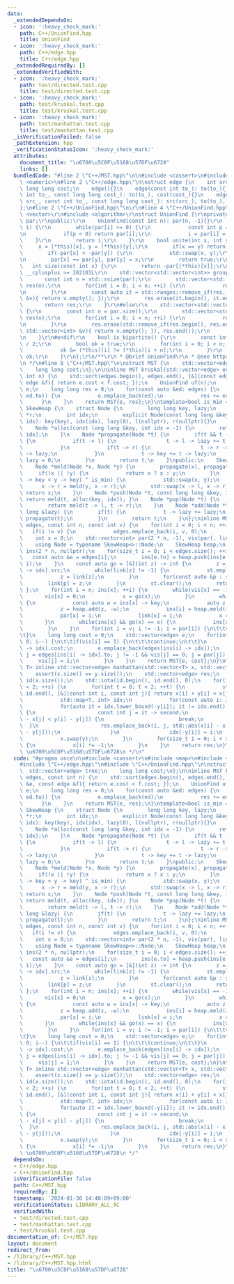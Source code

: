 ```yaml
---
data:
  _extendedDependsOn:
  - icon: ':heavy_check_mark:'
    path: C++/UnionFind.hpp
    title: UnionFind
  - icon: ':heavy_check_mark:'
    path: C++/edge.hpp
    title: C++/edge.hpp
  _extendedRequiredBy: []
  _extendedVerifiedWith:
  - icon: ':heavy_check_mark:'
    path: test/directed.test.cpp
    title: test/directed.test.cpp
  - icon: ':heavy_check_mark:'
    path: test/kruskal.test.cpp
    title: test/kruskal.test.cpp
  - icon: ':heavy_check_mark:'
    path: test/manhattan.test.cpp
    title: test/manhattan.test.cpp
  _isVerificationFailed: false
  _pathExtension: hpp
  _verificationStatusIcon: ':heavy_check_mark:'
  attributes:
    document_title: "\u6700\u5C0F\u5168\u57DF\u6728"
    links: []
  bundledCode: "#line 2 \"C++/MST.hpp\"\n\n#include <cassert>\n#include <map>\n#include\
    \ <numeric>\n#line 2 \"C++/edge.hpp\"\n\nstruct edge {\n    int src, to;\n   \
    \ long long cost;\n    edge(){}\n    edge(const int to_): to(to_){}\n    edge(const\
    \ int to_, const long long cost_): to(to_), cost(cost_){}\n    edge(const int\
    \ src_, const int to_, const long long cost_): src(src_), to(to_), cost(cost_){}\n\
    };\n#line 2 \"C++/UnionFind.hpp\"\n\r\n#line 4 \"C++/UnionFind.hpp\"\n#include\
    \ <vector>\r\n#include <algorithm>\r\nstruct UnionFind {\r\nprivate:\r\n    std::vector<int>\
    \ par;\r\npublic:\r\n    UnionFind(const int n): par(n, -1){}\r\n    int operator[](int\
    \ i) {\r\n        while(par[i] >= 0) {\r\n            const int p = par[par[i]];\r\
    \n            if(p < 0) return par[i];\r\n            i = par[i] = p;\r\n    \
    \    }\r\n        return i;\r\n    }\r\n    bool unite(int x, int y) {\r\n   \
    \     x = (*this)[x], y = (*this)[y];\r\n        if(x == y) return false;\r\n\
    \        if(-par[x] < -par[y]) {\r\n            std::swap(x, y);\r\n        }\r\
    \n        par[x] += par[y], par[y] = x;\r\n        return true;\r\n    }\r\n \
    \   int size(const int x) {\r\n        return -par[(*this)[x]];\r\n    }\r\n#if\
    \ __cplusplus >= 202101L\r\n    std::vector<std::vector<int>> groups() {\r\n \
    \       const int n = std::ssize(par);\r\n        std::vector<std::vector<int>>\
    \ res(n);\r\n        for(int i = 0; i < n; ++i) {\r\n            res[(*this)[i]].emplace_back(i);\r\
    \n        }\r\n        const auto it = std::ranges::remove_if(res, [&](const std::vector<int>\
    \ &v){ return v.empty(); });\r\n        res.erase(it.begin(), it.end());\r\n \
    \       return res;\r\n    }\r\n#else\r\n    std::vector<std::vector<int>> groups()\
    \ {\r\n        const int n = par.size();\r\n        std::vector<std::vector<int>>\
    \ res(n);\r\n        for(int i = 0; i < n; ++i) {\r\n            res[(*this)[i]].emplace_back(i);\r\
    \n        }\r\n        res.erase(std::remove_if(res.begin(), res.end(), [&](const\
    \ std::vector<int> &v){ return v.empty(); }), res.end());\r\n        return res;\r\
    \n    }\r\n#endif\r\n    bool is_bipartite() {\r\n        const int n = par.size()\
    \ / 2;\r\n        bool ok = true;\r\n        for(int i = 0; i < n; ++i) {\r\n\
    \            ok &= (*this)[i] != (*this)[i + n];\r\n        }\r\n        return\
    \ ok;\r\n    }\r\n};\r\n/**\r\n * @brief UnionFind\r\n * @see https://github.com/maspypy/library/blob/main/ds/unionfind/unionfind.hpp\r\
    \n */\n#line 8 \"C++/MST.hpp\"\n\nstruct MST {\n    std::vector<edge> tree;\n\
    \    long long cost;\n};\n\ninline MST kruskal(std::vector<edge> edges, const\
    \ int n) {\n    std::sort(edges.begin(), edges.end(), [&](const edge &e, const\
    \ edge &f){ return e.cost < f.cost; });\n    UnionFind uf(n);\n    std::vector<edge>\
    \ e;\n    long long res = 0;\n    for(const auto &ed: edges) {\n        if(uf.unite(ed.src,\
    \ ed.to)) {\n            e.emplace_back(ed);\n            res += ed.cost;\n  \
    \      }\n    }\n    return MST{e, res};\n}\ntemplate<bool is_min = true> struct\
    \ SkewHeap {\n    struct Node {\n        long long key, lazy;\n        Node *l,\
    \ *r;\n        int idx;\n        explicit Node(const long long &key, const int\
    \ idx): key(key), idx(idx), lazy(0), l(nullptr), r(nullptr){}\n    };\nprivate:\n\
    \    Node *alloc(const long long &key, int idx = -1) {\n        return new Node(key,\
    \ idx);\n    }\n    Node *propagate(Node *t) {\n        if(t && t -> lazy != 0)\
    \ {\n            if(t -> l) {\n                t -> l -> lazy += t -> lazy;\n\
    \            }\n            if(t -> r) {\n                t -> r -> lazy += t\
    \ -> lazy;\n            }\n            t -> key += t -> lazy;\n            t ->\
    \ lazy = 0;\n        }\n        return t;\n    }\npublic:\n    SkewHeap(){}\n\
    \    Node *meld(Node *x, Node *y) {\n        propagate(x), propagate(y);\n   \
    \     if(!x || !y) {\n            return x ? x : y;\n        }\n        if((x\
    \ -> key < y -> key) ^ is_min) {\n            std::swap(x, y);\n        }\n  \
    \      x -> r = meld(y, x -> r);\n        std::swap(x -> l, x -> r);\n       \
    \ return x;\n    }\n    Node *push(Node *t, const long long &key, int idx = -1){\
    \ return meld(t, alloc(key, idx)); }\n    Node *pop(Node *t) {\n        assert(t);\n\
    \        return meld(t -> l, t -> r);\n    }\n    Node *add(Node *t, const long\
    \ long &lazy) {\n        if(t) {\n            t -> lazy += lazy;\n           \
    \ propagate(t);\n        }\n        return t;\n    }\n};\ninline MST directed(std::vector<edge>\
    \ edges, const int n, const int v) {\n    for(int i = 0; i < n; ++i) {\n     \
    \   if(i != v) {\n            edges.emplace_back(i, v, 0);\n        }\n    }\n\
    \    int x = 0;\n    std::vector<int> par(2 * n, -1), vis(par), link(par), st;\n\
    \    using Node = typename SkewHeap<>::Node;\n    SkewHeap heap;\n    std::vector<Node*>\
    \ ins(2 * n, nullptr);\n    for(size_t i = 0; i < edges.size(); ++i) {\n     \
    \   const auto &e = edges[i];\n        ins[e.to] = heap.push(ins[e.to], e.cost,\
    \ i);\n    }\n    const auto go = [&](int z) -> int {\n        z = edges[ins[z]\
    \ -> idx].src;\n        while(link[z] != -1) {\n            st.emplace_back(z);\n\
    \            z = link[z];\n        }\n        for(const auto &p : st) {\n    \
    \        link[p] = z;\n        }\n        st.clear();\n        return z;\n   \
    \ };\n    for(int i = n; ins[x]; ++i) {\n        while(vis[x] == -1) {\n     \
    \       vis[x] = 0;\n            x = go(x);\n        }\n        while(x != i)\
    \ {\n            const auto w = ins[x] -> key;\n            auto z = heap.pop(ins[x]);\n\
    \            z = heap.add(z, -w);\n            ins[i] = heap.meld(ins[i], z);\n\
    \            par[x] = i;\n            link[x] = i;\n            x = go(x);\n \
    \       }\n        while(ins[x] && go(x) == x) {\n            ins[x] = heap.pop(ins[x]);\n\
    \        }\n    }\n    for(int i = v; i != -1; i = par[i]) {\n\t\tvis[i] = 1;\n\
    \t}\n    long long cost = 0;\n    std::vector<edge> e;\n    for(int i = x; i >=\
    \ 0; i--) {\n\t\tif(vis[i] == 1) {\n\t\t\tcontinue;\n\t\t}\n        cost += edges[ins[i]\
    \ -> idx].cost;\n        e.emplace_back(edges[ins[i] -> idx]);\n        for(int\
    \ j = edges[ins[i] -> idx].to; j != -1 && vis[j] == 0; j = par[j]) {\n       \
    \     vis[j] = 1;\n        }\n    }\n    return MST{e, cost};\n}\ntemplate <class\
    \ T> inline std::vector<edge> manhattan(std::vector<T> x, std::vector<T> y) {\n\
    \    assert(x.size() == y.size());\n    std::vector<edge> res;\n    std::vector<int>\
    \ id(x.size());\n    std::iota(id.begin(), id.end(), 0);\n    for(int s = 0; s\
    \ < 2; ++s) {\n        for(int t = 0; t < 2; ++t) {\n            std::sort(id.begin(),\
    \ id.end(), [&](const int i, const int j){ return x[i] + y[i] < x[j] + y[j]; });\n\
    \            std::map<T, int> idx;\n            for(const auto i: id) {\n    \
    \            for(auto it = idx.lower_bound(-y[i]); it != idx.end(); it = idx.erase(it))\
    \ {\n                    const int j = it -> second;\n                    if(x[i]\
    \ - x[j] < y[i] - y[j]) {\n                        break;\n                  \
    \  }\n                    res.emplace_back(i, j, std::abs(x[i] - x[j]) + std::abs(y[i]\
    \ - y[j]));\n                }\n                idx[-y[i]] = i;\n            }\n\
    \            x.swap(y);\n        }\n        for(size_t i = 0; i < x.size(); ++i)\
    \ {\n            x[i] *= -1;\n        }\n    }\n    return res;\n}\n/**\n * @brief\
    \ \u6700\u5C0F\u5168\u57DF\u6728\n */\n"
  code: "#pragma once\n\n#include <cassert>\n#include <map>\n#include <numeric>\n\
    #include \"C++/edge.hpp\"\n#include \"C++/UnionFind.hpp\"\n\nstruct MST {\n  \
    \  std::vector<edge> tree;\n    long long cost;\n};\n\ninline MST kruskal(std::vector<edge>\
    \ edges, const int n) {\n    std::sort(edges.begin(), edges.end(), [&](const edge\
    \ &e, const edge &f){ return e.cost < f.cost; });\n    UnionFind uf(n);\n    std::vector<edge>\
    \ e;\n    long long res = 0;\n    for(const auto &ed: edges) {\n        if(uf.unite(ed.src,\
    \ ed.to)) {\n            e.emplace_back(ed);\n            res += ed.cost;\n  \
    \      }\n    }\n    return MST{e, res};\n}\ntemplate<bool is_min = true> struct\
    \ SkewHeap {\n    struct Node {\n        long long key, lazy;\n        Node *l,\
    \ *r;\n        int idx;\n        explicit Node(const long long &key, const int\
    \ idx): key(key), idx(idx), lazy(0), l(nullptr), r(nullptr){}\n    };\nprivate:\n\
    \    Node *alloc(const long long &key, int idx = -1) {\n        return new Node(key,\
    \ idx);\n    }\n    Node *propagate(Node *t) {\n        if(t && t -> lazy != 0)\
    \ {\n            if(t -> l) {\n                t -> l -> lazy += t -> lazy;\n\
    \            }\n            if(t -> r) {\n                t -> r -> lazy += t\
    \ -> lazy;\n            }\n            t -> key += t -> lazy;\n            t ->\
    \ lazy = 0;\n        }\n        return t;\n    }\npublic:\n    SkewHeap(){}\n\
    \    Node *meld(Node *x, Node *y) {\n        propagate(x), propagate(y);\n   \
    \     if(!x || !y) {\n            return x ? x : y;\n        }\n        if((x\
    \ -> key < y -> key) ^ is_min) {\n            std::swap(x, y);\n        }\n  \
    \      x -> r = meld(y, x -> r);\n        std::swap(x -> l, x -> r);\n       \
    \ return x;\n    }\n    Node *push(Node *t, const long long &key, int idx = -1){\
    \ return meld(t, alloc(key, idx)); }\n    Node *pop(Node *t) {\n        assert(t);\n\
    \        return meld(t -> l, t -> r);\n    }\n    Node *add(Node *t, const long\
    \ long &lazy) {\n        if(t) {\n            t -> lazy += lazy;\n           \
    \ propagate(t);\n        }\n        return t;\n    }\n};\ninline MST directed(std::vector<edge>\
    \ edges, const int n, const int v) {\n    for(int i = 0; i < n; ++i) {\n     \
    \   if(i != v) {\n            edges.emplace_back(i, v, 0);\n        }\n    }\n\
    \    int x = 0;\n    std::vector<int> par(2 * n, -1), vis(par), link(par), st;\n\
    \    using Node = typename SkewHeap<>::Node;\n    SkewHeap heap;\n    std::vector<Node*>\
    \ ins(2 * n, nullptr);\n    for(size_t i = 0; i < edges.size(); ++i) {\n     \
    \   const auto &e = edges[i];\n        ins[e.to] = heap.push(ins[e.to], e.cost,\
    \ i);\n    }\n    const auto go = [&](int z) -> int {\n        z = edges[ins[z]\
    \ -> idx].src;\n        while(link[z] != -1) {\n            st.emplace_back(z);\n\
    \            z = link[z];\n        }\n        for(const auto &p : st) {\n    \
    \        link[p] = z;\n        }\n        st.clear();\n        return z;\n   \
    \ };\n    for(int i = n; ins[x]; ++i) {\n        while(vis[x] == -1) {\n     \
    \       vis[x] = 0;\n            x = go(x);\n        }\n        while(x != i)\
    \ {\n            const auto w = ins[x] -> key;\n            auto z = heap.pop(ins[x]);\n\
    \            z = heap.add(z, -w);\n            ins[i] = heap.meld(ins[i], z);\n\
    \            par[x] = i;\n            link[x] = i;\n            x = go(x);\n \
    \       }\n        while(ins[x] && go(x) == x) {\n            ins[x] = heap.pop(ins[x]);\n\
    \        }\n    }\n    for(int i = v; i != -1; i = par[i]) {\n\t\tvis[i] = 1;\n\
    \t}\n    long long cost = 0;\n    std::vector<edge> e;\n    for(int i = x; i >=\
    \ 0; i--) {\n\t\tif(vis[i] == 1) {\n\t\t\tcontinue;\n\t\t}\n        cost += edges[ins[i]\
    \ -> idx].cost;\n        e.emplace_back(edges[ins[i] -> idx]);\n        for(int\
    \ j = edges[ins[i] -> idx].to; j != -1 && vis[j] == 0; j = par[j]) {\n       \
    \     vis[j] = 1;\n        }\n    }\n    return MST{e, cost};\n}\ntemplate <class\
    \ T> inline std::vector<edge> manhattan(std::vector<T> x, std::vector<T> y) {\n\
    \    assert(x.size() == y.size());\n    std::vector<edge> res;\n    std::vector<int>\
    \ id(x.size());\n    std::iota(id.begin(), id.end(), 0);\n    for(int s = 0; s\
    \ < 2; ++s) {\n        for(int t = 0; t < 2; ++t) {\n            std::sort(id.begin(),\
    \ id.end(), [&](const int i, const int j){ return x[i] + y[i] < x[j] + y[j]; });\n\
    \            std::map<T, int> idx;\n            for(const auto i: id) {\n    \
    \            for(auto it = idx.lower_bound(-y[i]); it != idx.end(); it = idx.erase(it))\
    \ {\n                    const int j = it -> second;\n                    if(x[i]\
    \ - x[j] < y[i] - y[j]) {\n                        break;\n                  \
    \  }\n                    res.emplace_back(i, j, std::abs(x[i] - x[j]) + std::abs(y[i]\
    \ - y[j]));\n                }\n                idx[-y[i]] = i;\n            }\n\
    \            x.swap(y);\n        }\n        for(size_t i = 0; i < x.size(); ++i)\
    \ {\n            x[i] *= -1;\n        }\n    }\n    return res;\n}\n/**\n * @brief\
    \ \u6700\u5C0F\u5168\u57DF\u6728\n */"
  dependsOn:
  - C++/edge.hpp
  - C++/UnionFind.hpp
  isVerificationFile: false
  path: C++/MST.hpp
  requiredBy: []
  timestamp: '2024-01-30 14:40:09+09:00'
  verificationStatus: LIBRARY_ALL_AC
  verifiedWith:
  - test/directed.test.cpp
  - test/manhattan.test.cpp
  - test/kruskal.test.cpp
documentation_of: C++/MST.hpp
layout: document
redirect_from:
- /library/C++/MST.hpp
- /library/C++/MST.hpp.html
title: "\u6700\u5C0F\u5168\u57DF\u6728"
---
```

